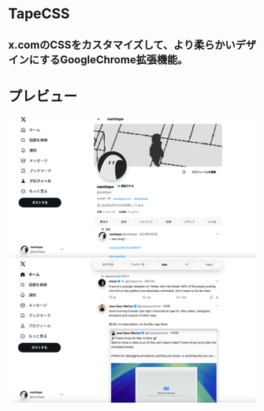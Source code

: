 # TapeCSS
x.comのCSSをカスタマイズして、より柔らかいデザインにするGoogleChrome拡張機能。
---
# プレビュー
![screenshot1](images/screen1.png)
![screenshot2](images/screen2.png)


